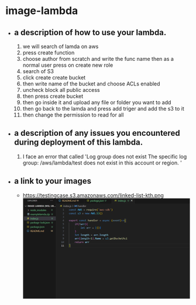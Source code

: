 # image-lambda
  - ## a description of how to use your lambda.
    1. we will search of lamda on aws
    2. press create function
    3. choose author from scratch and write the func name then as a normal user press on create new role
    4. search of S3 
    5. click create create bucket
    6. then write name of the bucket and choose ACLs enabled
    7. uncheck block all public access
    8. then press create bucket
    9. then go inside it and upload any file or folder you want to add
    10. then go back to the lamda and press add triger and add the s3 to it
    11. then change the permission to read for all 
  - ## a description of any issues you encountered during deployment of this lambda.
    1. I face an error that called 'Log group does not exist
The specific log group: /aws/lambda/test does not exist in this account or region. '
  - ## a link to your images
    - https://testingcase.s3.amazonaws.com/linked-list-kth.png
    ![photo](./assets/Screenshot%202023-07-18%20121055.png)